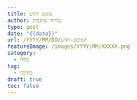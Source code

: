 ```yaml
---
title: פוסט חדש
author: נמרוד איזנברג
type: post
date: "{{date}}"
url: /YYYY/MM/DD/פוסט-חדש/
featureImage: /images/YYYY/MM/XXXXX.png
category:
  - כללי
tag:
  - כתיבה
draft: true
toc: false
---
```

